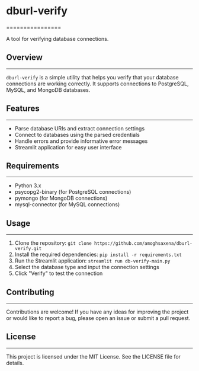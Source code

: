 # dburl-verify
================

A tool for verifying database connections.

## Overview
------------

`dburl-verify` is a simple utility that helps you verify that your database connections are working correctly. It supports connections to PostgreSQL, MySQL, and MongoDB databases.

## Features
------------

* Parse database URIs and extract connection settings
* Connect to databases using the parsed credentials
* Handle errors and provide informative error messages
* Streamlit application for easy user interface

## Requirements
---------------

* Python 3.x
* psycopg2-binary (for PostgreSQL connections)
* pymongo (for MongoDB connections)
* mysql-connector (for MySQL connections)

## Usage
-----

1. Clone the repository: `git clone https://github.com/amoghsaxena/dburl-verify.git`
2. Install the required dependencies: `pip install -r requirements.txt`
3. Run the Streamlit application: `streamlit run db-verify-main.py`
4. Select the database type and input the connection settings
5. Click "Verify" to test the connection

## Contributing
------------

Contributions are welcome! If you have any ideas for improving the project or would like to report a bug, please open an issue or submit a pull request.

## License
-------

This project is licensed under the MIT License. See the LICENSE file for details.